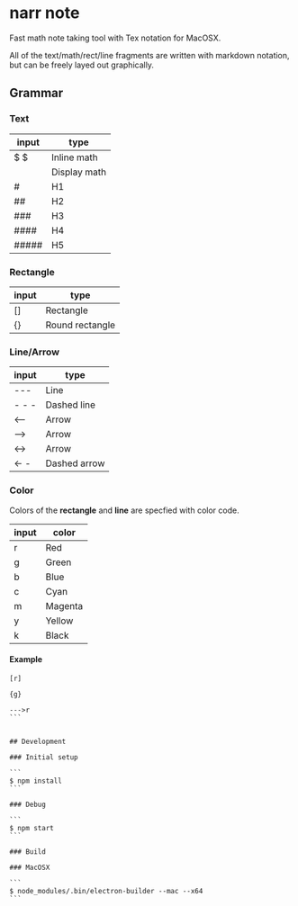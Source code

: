 # narr note

Fast math note taking tool with Tex notation for MacOSX.

All of the text/math/rect/line fragments are written with markdown notation, but can be freely layed out graphically.

## Grammar

### Text

| input  | type          |
| ------ | ------------- |
| $   $  | Inline math   |
| $$ $$  | Display math  |
| #      | H1 |
| ##     | H2 |
| ###    | H3 |
| ####   | H4 |
| #####  | H5 |


### Rectangle

| input | type           |
| ---- | ----            |
| []   | Rectangle       |
| {}   | Round rectangle |


### Line/Arrow

| input | type            |
| ----   | ----           |
| ---    | Line           |
| - - -  | Dashed line    |
| <--    | Arrow          |
| -->    | Arrow          |
| <->    | Arrow          |
| <- -   | Dashed arrow   |


### Color

Colors of the **rectangle** and **line** are specfied with color code.

| input | color   |
| ----  | ----    |
| r     | Red     |
| g     | Green   |
| b     | Blue    |
| c     | Cyan    |
| m     | Magenta |
| y     | Yellow  |
| k     | Black   |


#### Example

````
[r]

{g}

--->r
```


## Development

### Initial setup

```
$ npm install
```

### Debug

```
$ npm start
```

### Build

### MacOSX

```
$ node_modules/.bin/electron-builder --mac --x64
```
